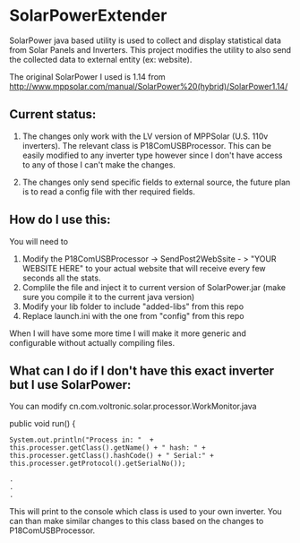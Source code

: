 # SolarPowerExtender

SolarPower java based utility is used to collect and display statistical data from Solar Panels and Inverters. 
This project modifies the utility to also send the collected data to external entity (ex: website).

The original SolarPower I used is 1.14  from http://www.mppsolar.com/manual/SolarPower%20(hybrid)/SolarPower1.14/

Current status:
---------------

 1) The changes only work with the LV version of MPPSolar (U.S. 110v inverters). The relevant class is P18ComUSBProcessor. 
   This can be easily modified to any inverter type however since I don't have access to any of those I can't make the changes.
   
 2) The changes only send specific fields to external source, the future plan is to read a config file with ther required fields.

How do I use this:
------------------

You will need to
1) Modify the P18ComUSBProcessor -> SendPost2WebSsite - > "YOUR WEBSITE HERE" to your actual website that will receive every few seconds 
    all the stats. 
2) Complile the file and inject it to current version of SolarPower.jar (make sure you compile it to the current java version)
3) Modify your lib folder to include "added-libs" from this repo
4) Replace launch.ini with the one from "config" from this repo


When I will have some more time I will make it more generic and configurable without actually compiling files.

What can I do if I don't have this exact inverter but I use SolarPower:
-----------------------------------------------------------------------

You can modify cn.com.voltronic.solar.processor.WorkMonitor.java 

 public void run()
 {
 
    System.out.println("Process in: "  + this.processer.getClass().getName() + " hash: " + this.processer.getClass().hashCode() + " Serial:" + this.processer.getProtocol().getSerialNo());
    
    .
    .
    .
        
 This will print to the console which class is used to your own inverter. You can than make similar changes to this class based on the changes to P18ComUSBProcessor.
 

